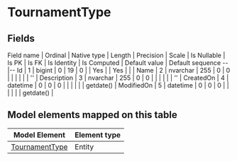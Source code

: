 ﻿TournamentType
============

## Fields

Field name | Ordinal | Native type | Length | Precision | Scale | Is Nullable | Is PK | Is FK | Is Identity | Is Computed  | Default value | Default sequence
--|--
Id | 1 | bigint | 0 | 19 | 0 |  | Yes |  | Yes |  |  | 
Name | 2 | nvarchar | 255 | 0 | 0 |  |  |  |  |  | '' | 
Description | 3 | nvarchar | 255 | 0 | 0 |  |  |  |  |  | '' | 
CreatedOn | 4 | datetime | 0 | 0 | 0 |  |  |  |  |  | getdate() | 
ModifiedOn | 5 | datetime | 0 | 0 | 0 |  |  |  |  |  | getdate() | 

## Model elements mapped on this table

Model Element | Element type
--|--
[TournamentType](../../../EntityModel/_DefaultGroup/Entities/TournamentType.htm) | Entity
